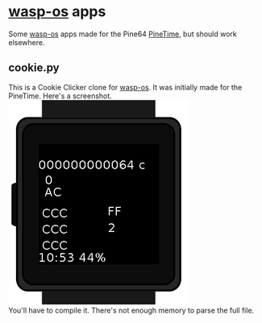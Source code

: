 # [wasp-os](https://www.github.com/daniel-thompson/wasp-os) apps
Some [wasp-os](https://www.github.com/daniel-thompson/wasp-os) apps made for the Pine64 [PineTime](https://pine64.com/product/pinetime-smartwatch-sealed/), but should work elsewhere.

## cookie.py

This is a Cookie Clicker clone for [wasp-os](https://www.github.com/daniel-thompson/wasp-os).
It was initially made for the PineTime.
Here's a screenshot.
<img src=https://github.com/pogchamp2/wasp-os-apps/raw/main/CookieApp.png alt=CookieApp.png/>
<br/>
You'll have to compile it. There's not enough memory to parse the full file.
